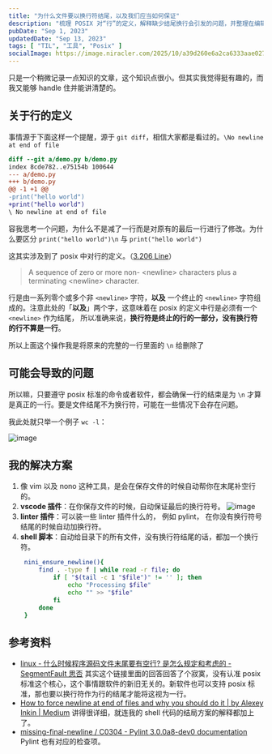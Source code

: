 ```yaml
---
title: "为什么文件要以换行符结尾，以及我们应当如何保证"
description: "梳理 POSIX 对“行”的定义，解释缺少结尾换行会引发的问题，并整理在编辑器、lint、脚本层面的解决方案。"
pubDate: "Sep 1, 2023"
updatedDate: "Sep 13, 2023"
tags: [ "TIL", "工具", "Posix" ]
socialImage: https://image.niracler.com/2025/10/a39d260e6a2ca6333aae02786393a0cf.png
---
```


只是一个稍微记录一点知识的文章，这个知识点很小。但其实我觉得挺有趣的，而我又能够 handle 住并能讲清楚的。

## 关于行的定义

事情源于下面这样一个提醒，源于 `git diff`，相信大家都是看过的。`\No newline at end of file`

```diff
diff --git a/demo.py b/demo.py
index 8cde782..e75154b 100644
--- a/demo.py
+++ b/demo.py
@@ -1 +1 @@
-print("hello world")
+print("hello world")
\ No newline at end of file            
```

容我思考一个问题，为什么不是减了一行而是对原有的最后一行进行了修改。为什么要区分 `print("hello world")\n` 与 `print("hello world")`

这其实涉及到了 posix 中对行的定义。（[3.206 Line](https://pubs.opengroup.org/onlinepubs/9699919799/basedefs/V1_chap03.html#tag_03_206)）

> A sequence of zero or more non- \<newline\> characters plus a terminating \<newline\> character.

行是由一系列零个或多个非  `<newline>` 字符，**以及** 一个终止的 `<newline>` 字符组成的。注意此处的「**以及**」两个字，这意味着在 posix 的定义中行是必须有一个 `<newline>` 作为结尾， 所以准确来说，**换行符是终止的行的一部分，没有换行符的行不算是一行**。

所以上面这个操作我是将原来的完整的一行里面的 `\n` 给删除了

## 可能会导致的问题

所以嘛，只要遵守 posix 标准的命令或者软件，都会确保一行的结束是为 `\n` 才算是真正的一行。要是文件结尾不为换行符，可能在一些情况下会存在问题。

我此处就只举一个例子 `wc -l`：

![image](https://image.niracler.com/2025/10/14c92dce2e0961c2593dcf1441dfbc21.png)

## 我的解决方案

1. 像 vim 以及 nono 这种工具，是会在保存文件的时候自动帮你在末尾补空行的。
2. **vscode 插件**：在你保存文件的时候，自动保证最后的换行符号。
      ![image](https://image.niracler.com/2025/10/e88744d0f0688809bafe988b58eab997.png)
3. **linter 插件**：可以装一些 linter 插件什么的， 例如 pylint， 在你没有换行符号结尾的时候自动加换行符。
4. **shell 脚本**：自动给目录下的所有文件，没有换行符结尾的话，都加一个换行符。
   ```bash
    nini_ensure_newline(){
        find . -type f | while read -r file; do
            if [ "$(tail -c 1 "$file")" != '' ]; then
                echo "Processing $file"
                echo "" >> "$file"
            fi
        done
    }
    ```

## 参考资料

- [linux - 什么时候程序源码文件末尾要有空行? 是怎么规定和考虑的 - SegmentFault 思否](https://segmentfault.com/q/1010000000614237)
    其实这个链接里面的回答回答了个寂寞，没有认准 posix 标准这个核心，这个事情跟软件的新旧无关的。新软件也可以支持 posix 标准，那也要以换行符作为行的结尾才能将这视为一行。
- [How to force newline at end of files and why you should do it | by Alexey Inkin | Medium](https://medium.com/@alexey.inkin/how-to-force-newline-at-end-of-files-and-why-you-should-do-it-fdf76d1d090e#:~:text=This%20is%20because%20technically%20the,a%20terminating%20character.)
    讲得很详细，就连我的 shell 代码的结局方案的解释都加上了。
- [missing-final-newline / C0304 - Pylint 3.0.0a8-dev0 documentation](https://pylint.readthedocs.io/en/latest/user_guide/messages/convention/missing-final-newline.html)
    Pylint 也有对应的检查项。
